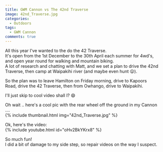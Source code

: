 ```yaml
---
title: GWM Cannon vs The 42nd Traverse
image: 42nd_Traverse.jpg
categories:
  - Outdoors
tags:
  - GWM Cannon
comments: true
---
```

All this year I've wanted to the do the 42 Traverse.  
It's open from the 1st December to the 30th April each summer for 4wd's, and open year round for walking and mountain biking.  
A lot of research and chatting with Matt, and we set a plan to drive the 42nd Traverse, then camp at Waipakihi river (and maybe even hunt 😛).  

So the plan was to leave Hamilton on Friday morning, drive to Kapoors Road, drive the 42 Traverse, then from Owhango, drive to Waipakihi.  

I'll just skip to cool video shall I? 😄  

Oh wait .. here's a cool pic with the rear wheel off the ground in my Cannon ....  
{% include thumbnail.html img="42nd_Traverse.jpg" %}  

Ok, here's the video:  
{% include youtube.html id="oHv2BkYKrx8" %}  

So much fun!  
I did a bit of damage to my side step, so repair videos on the way I suspect.  
